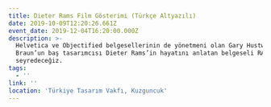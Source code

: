 ```yaml
---
title: Dieter Rams Film Gösterimi (Türkçe Altyazılı)
date: 2019-10-09T12:20:26.661Z
event_date: 2019-12-04T16:20:00.000Z
description: >-
  Helvetica ve Objectified belgesellerinin de yönetmeni olan Gary Hustwit’in,
  Braun’un baş tasarımcısı Dieter Rams’in hayatını anlatan belgeseli RAMS’i
  seyredeceğiz.
tags:
  - ''
link: ''
location: 'Türkiye Tasarım Vakfı, Kuzguncuk'
---
```


